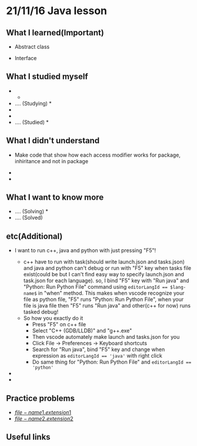 # 21/11/16 Java lesson

## What I learned(Important)

* Abstract class

* Interface

## What I studied myself

*
  *
* .... (Studying)
  *
*
*
* .... (Studied)
  *

## What I didn't understand

* Make code that show how each access modifier works for package,  inhiritance and not in package

*
*

## What I want to know more

* .... (Solving)
  *
* .... (Solved)

## etc(Additional)

* I want to run c++, java and python with just pressing "F5"!
  * c++ have to run with task(should write launch.json and tasks.json) and java and python can't debug or run with "F5" key when tasks file exist(could be but I can't find easy way to specify launch.json and task.json for each language). so, I bind "F5" key with "Run java" and "Python: Run Python File" command using `editorLangId == $lang-name$` in "when" method. This makes when vscode recognize your file as python file, "F5" runs "Python: Run Python File", when your file is java file then "F5" runs "Run java" and other(c++ for now) runs tasked debug!
  * So how you exactly do it
    * Press "F5" on c++ file
    * Select "C++ (GDB/LLDB)" and "g++.exe"
    * Then vscode automately make launch and tasks.json for you
    * Click File -> Preferences -> Keyboard shortcuts
    * Search for "Run java", bind "F5" key and change when expression as `editorLangId == 'java'` with right click
    * Do same thing for "Python: Run Python File" and `editorLangId == 'python'`

*
*

## Practice problems

* [$file-name1.extension1$]($file-name1.extension1$)
* [$file-name2.extension2$]($file-name2.extension2$)

## Useful links
